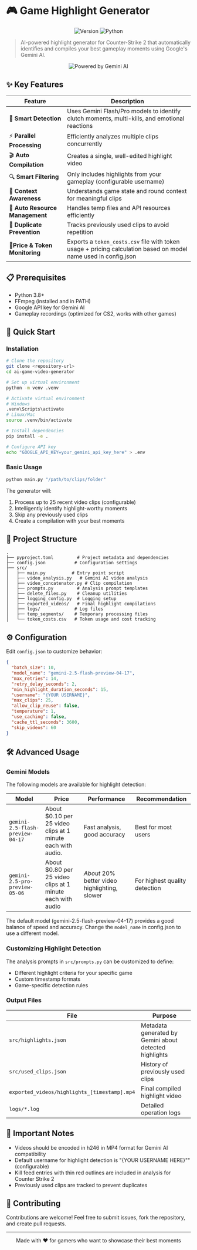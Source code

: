 # 🎮 Game Highlight Generator

<div align="center">

![Version](https://img.shields.io/badge/version-1.0-blue)
![Python](https://img.shields.io/badge/python-3.8+-brightgreen)

</div>

> AI-powered highlight generator for Counter-Strike 2 that automatically identifies and compiles your best gameplay moments using Google's Gemini AI.

<p align="center">
  <img src="https://img.shields.io/badge/Powered%20by-Gemini%20AI-blue?style=for-the-badge&logo=google&logoColor=white" alt="Powered by Gemini AI">
</p>

## ✨ Key Features

| Feature | Description |
|---------|-------------|
| 🤖 **Smart Detection** | Uses Gemini Flash/Pro models to identify clutch moments, multi-kills, and emotional reactions |
| ⚡ **Parallel Processing** | Efficiently analyzes multiple clips concurrently |
| 🎬 **Auto Compilation** | Creates a single, well-edited highlight video |
| 🔍 **Smart Filtering** | Only includes highlights from your gameplay (configurable username) |
| 🧠 **Context Awareness** | Understands game state and round context for meaningful clips |
| 🧹 **Auto Resource Management** | Handles temp files and API resources efficiently |
| 🔄 **Duplicate Prevention** | Tracks previously used clips to avoid repetition |
|💸**Price & Token Monitoring**|Exports a `token_costs.csv` file with token usage + pricing calculation based on model name used in config.json|

## 📋 Prerequisites

- Python 3.8+
- FFmpeg (installed and in PATH)
- Google API key for Gemini AI
- Gameplay recordings (optimized for CS2, works with other games)

## 🚀 Quick Start

### Installation

```bash
# Clone the repository
git clone <repository-url>
cd ai-game-video-generator

# Set up virtual environment
python -m venv .venv

# Activate virtual environment
# Windows
.venv\Scripts\activate
# Linux/Mac
source .venv/bin/activate

# Install dependencies
pip install -e .

# Configure API key
echo "GOOGLE_API_KEY=your_gemini_api_key_here" > .env
```

### Basic Usage

```bash
python main.py "/path/to/clips/folder"
```

The generator will:
1. Process up to 25 recent video clips (configurable)
2. Intelligently identify highlight-worthy moments
3. Skip any previously used clips
4. Create a compilation with your best moments

## 📂 Project Structure

```
.
├── pyproject.toml         # Project metadata and dependencies
├── config.json           # Configuration settings
├── src/
│   ├── main.py          # Entry point script
│   ├── video_analysis.py   # Gemini AI video analysis
│   ├── video_concatenator.py # Clip compilation
│   ├── prompts.py         # Analysis prompt templates
│   ├── delete_files.py    # Cleanup utilities
│   ├── logging_config.py  # Logging setup
│   ├── exported_videos/   # Final highlight compilations
│   ├── logs/             # Log files
│   ├── temp_segments/    # Temporary processing files
│   └── token_costs.csv   # Token usage and cost tracking
```

## ⚙️ Configuration

Edit `config.json` to customize behavior:

```json
{
  "batch_size": 10,
  "model_name": "gemini-2.5-flash-preview-04-17",
  "max_retries": 14,
  "retry_delay_seconds": 2,
  "min_highlight_duration_seconds": 15,
  "username": "{YOUR USERNAME}",
  "max_clips": 25,
  "allow_clip_reuse": false,
  "temperature": 1,
  "use_caching": false,
  "cache_ttl_seconds": 3600,
  "skip_videos": 60
}
```

## 🛠️ Advanced Usage

### Gemini Models
The following models are available for highlight detection:

| Model | Price | Performance | Recommendation |
|-------|--------|-------------|----------------|
| `gemini-2.5-flash-preview-04-17` | About $0.10 per 25 video clips at 1 minute each with audio. | Fast analysis, good accuracy | Best for most users |
| `gemini-2.5-pro-preview-05-06` |  About $0.80 per 25 video clips at 1 minute each with audio| *About* 20% better video highlighting, slower | For highest quality detection |


The default model (gemini-2.5-flash-preview-04-17) provides a good balance of speed and accuracy. Change the `model_name` in config.json to use a different model.


### Customizing Highlight Detection

The analysis prompts in `src/prompts.py` can be customized to define:

- Different highlight criteria for your specific game
- Custom timestamp formats
- Game-specific detection rules

### Output Files

| File | Purpose |
|------|---------|
| `src/highlights.json` | Metadata generated by Gemini about detected highlights |
| `src/used_clips.json` | History of previously used clips |
| `exported_videos/highlights_[timestamp].mp4` | Final compiled highlight video |
| `logs/*.log` | Detailed operation logs |

## 📝 Important Notes

- Videos should be encoded in h246 in MP4 format for Gemini AI compatibility
- Default username for highlight detection is "{YOUR USERNAME HERE}"" (configurable)
- Kill feed entries with thin red outlines are included in analysis for Counter Strike 2
- Previously used clips are tracked to prevent duplicates

## 🤝 Contributing

Contributions are welcome! Feel free to submit issues, fork the repository, and create pull requests.

---

<div align="center">
  Made with ❤️ for gamers who want to showcase their best moments
</div>
